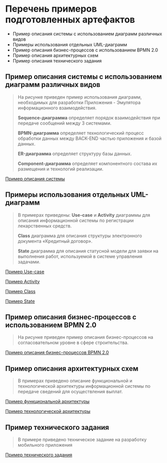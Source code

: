 # Перечень примеров подготовленных артефактов
- Пример описания системы с использованием диаграмм различных видов 
- Примеры использования отдельных UML-диаграмм 
- Пример описания бизнес-процессов с использованием BPMN 2.0 
- Пример описания архитектурных схем
- Пример описания технического задания
## Пример описания системы с использованием диаграмм различных видов 

> На рисунке приведен пример использования диаграмм, необходимых для разработки Приложения - Эмулятора информационного взаимодействия.
>
> __Sequence-диаграмма__ определяет порядок взаимодействия при передаче сообщений между 3 системами.
> 
> __BPMN-диаграмма__ определяет технологический процесс обработки данных между BACK-END частью приложения и базой данных.
>
> __ER-диаграмма__ определяет структуру базы данных.
> 
>__Component-диаграмма__ определяет компонентного состава их размещения и технологий реализации. 

[Пример описания системы](https://github.com/MikhailSel/task-example/blob/main/ER-diagram.jpg)

## Примеры использования отдельных UML-диаграмм 

> В примерах приведены: 
__Use-case__ и __Activity__ диаграммы для описания информационной системы по регистрации лекарственных средств. 
>
> __Class__ диаграмма для описания структуры электронного документа «Кредитный договор». 
>
> __State__ диаграмма для описания статусной модели для заявки на выполнения работ, используемой в системе управления задачами. 

[Пример Use-case](https://github.com/MikhailSel/task-example/blob/main/Use%20case%20diagram.jpg)  

[Пример Activity](https://github.com/MikhailSel/task-example/blob/main/Activity-diagram.jpg)  

[Пример Class](https://github.com/MikhailSel/task-example/blob/main/Class-diagram.jpg)  

[Пример State](https://github.com/MikhailSel/task-example/blob/main/State%20diagram.png)  


## Пример описания бизнес-процессов с использованием BPMN 2.0
> На рисунке приведен пример описания бизнес-процессов на согласовательном уровне в сфере строительства. 

[Пример описания бизнес-процессов BPMN 2.0](https://github.com/MikhailSel/task-example/blob/main/BPMN.%20%D0%A1%D1%82%D1%80%D0%BE%D0%B8%D1%82%D0%B5%D0%BB%D1%8C%D1%81%D1%82%D0%B2%D0%BE.pdf)

## Пример описания архитектурных схем
> В примерах приведено описание функциональной и технологической архитектуры информационной системы по передаче сведений для осуществления выплат. 

[Пример функциональной архитектуры](https://github.com/MikhailSel/task-example/blob/main/%D0%A4%D1%83%D0%BD%D0%BA%D1%86%D0%B8%D0%BE%D0%BD%D0%B0%D0%BB%D1%8C%D0%BD%D0%B0%D1%8F%20%D0%B0%D1%80%D1%85%D0%B8%D1%82%D0%B5%D0%BA%D1%82%D1%83%D1%80%D0%B0.png)  

[Пример технологической архитектуры](https://github.com/MikhailSel/task-example/blob/main/%D0%A2%D0%B5%D1%85%D0%BD%D0%BE%D0%BB%D0%BE%D0%B3%D0%B8%D1%87%D0%B5%D1%81%D0%BA%D0%B0%D1%8F%20%D0%B0%D1%80%D1%85%D0%B8%D1%82%D0%B5%D0%BA%D1%82%D1%83%D1%80%D0%B0.png)

## Пример технического задания

> В примере приведено техническое задание на разработку мобильного приложения
> 
[Пример технического задания](https://github.com/MikhailSel/task-example/blob/main/%D0%9F%D1%80%D0%B8%D0%BC%D0%B5%D1%80%20%D0%A2%D0%97.%20%D0%A1%D0%B5%D0%BB%D0%B8%D0%B2%D0%B5%D1%80%D1%81%D1%82%D0%BE%D0%B2%20%D0%9C%D0%B8%D1%85%D0%B0%D0%B8%D0%BB.docx)

